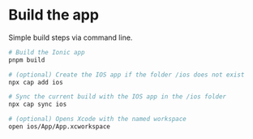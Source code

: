# Build the app

Simple build steps via command line.

```sh
# Build the Ionic app
pnpm build

# (optional) Create the IOS app if the folder /ios does not exist
npx cap add ios

# Sync the current build with the IOS app in the /ios folder
npx cap sync ios

# (optional) Opens Xcode with the named workspace
open ios/App/App.xcworkspace
```